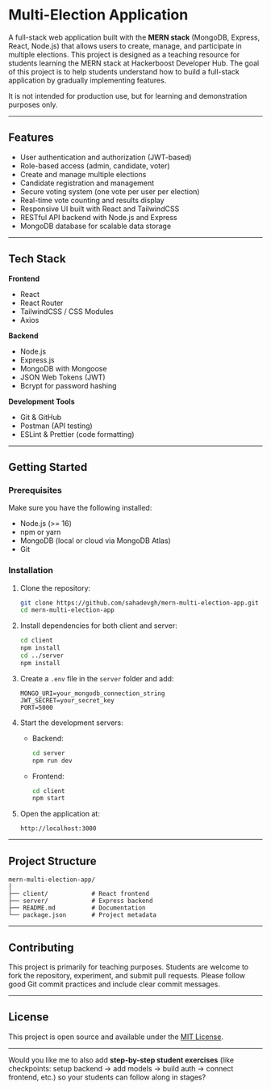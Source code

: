 # Multi-Election Application

A full-stack web application built with the **MERN stack** (MongoDB, Express, React, Node.js) that allows users to create, manage, and participate in multiple elections. This project is designed as a teaching resource for students learning the MERN stack at Hackerboost Developer Hub. The goal of this project is to help students understand how to build a full-stack application by gradually implementing features.

It is not intended for production use, but for learning and demonstration purposes only.

---

## Features

* User authentication and authorization (JWT-based)
* Role-based access (admin, candidate, voter)
* Create and manage multiple elections
* Candidate registration and management
* Secure voting system (one vote per user per election)
* Real-time vote counting and results display
* Responsive UI built with React and TailwindCSS
* RESTful API backend with Node.js and Express
* MongoDB database for scalable data storage

---

## Tech Stack

**Frontend**

* React
* React Router
* TailwindCSS / CSS Modules
* Axios

**Backend**

* Node.js
* Express.js
* MongoDB with Mongoose
* JSON Web Tokens (JWT)
* Bcrypt for password hashing

**Development Tools**

* Git & GitHub
* Postman (API testing)
* ESLint & Prettier (code formatting)

---

## Getting Started

### Prerequisites

Make sure you have the following installed:

* Node.js (>= 16)
* npm or yarn
* MongoDB (local or cloud via MongoDB Atlas)
* Git

### Installation

1. Clone the repository:

   ```bash
   git clone https://github.com/sahadevgh/mern-multi-election-app.git
   cd mern-multi-election-app
   ```

2. Install dependencies for both client and server:

   ```bash
   cd client
   npm install
   cd ../server
   npm install
   ```

3. Create a `.env` file in the `server` folder and add:

   ```
   MONGO_URI=your_mongodb_connection_string
   JWT_SECRET=your_secret_key
   PORT=5000
   ```

4. Start the development servers:

   * Backend:

     ```bash
     cd server
     npm run dev
     ```
   * Frontend:

     ```bash
     cd client
     npm start
     ```

5. Open the application at:

   ```
   http://localhost:3000
   ```

---

## Project Structure

```
mern-multi-election-app/
│
├── client/            # React frontend
├── server/            # Express backend
├── README.md          # Documentation
└── package.json       # Project metadata
```

---

## Contributing

This project is primarily for teaching purposes. Students are welcome to fork the repository, experiment, and submit pull requests. Please follow good Git commit practices and include clear commit messages.

---

## License

This project is open source and available under the [MIT License](LICENSE).

---

Would you like me to also add **step-by-step student exercises** (like checkpoints: setup backend → add models → build auth → connect frontend, etc.) so your students can follow along in stages?
